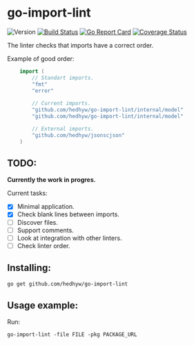 # go-import-lint

![Version](https://img.shields.io/github/v/tag/hedhyw/go-import-lint)
[![Build Status](https://travis-ci.org/hedhyw/go-import-lint.svg?branch=master)](https://travis-ci.org/hedhyw/go-import-lint)
[![Go Report Card](https://goreportcard.com/badge/github.com/hedhyw/go-import-lint)](https://goreportcard.com/report/github.com/hedhyw/go-import-lint)
[![Coverage Status](https://coveralls.io/repos/github/hedhyw/go-import-lint/badge.svg?branch=master)](https://coveralls.io/github/hedhyw/go-import-lint?branch=master)

The linter checks that imports have a correct order.

Example of good order:

```go
	import (
        // Standart imports.
        "fmt"
        "error"
    
        // Current imports.
        "github.com/hedhyw/go-import-lint/internal/model"
        "github.com/hedhyw/go-import-lint/internal/model"

        // External imports.
		"github.com/hedhyw/jsonscjson"
	)
```

## TODO:
**Currently the work in progres.**

Current tasks:
- [x] Minimal application.
- [x] Check blank lines between imports.
- [ ] Discover files.
- [ ] Support comments.
- [ ] Look at integration with other linters.
- [ ] Check linter order.

## Installing:

```sh
go get github.com/hedhyw/go-import-lint
```

## Usage example:

Run:

`go-import-lint -file FILE -pkg PACKAGE_URL`
